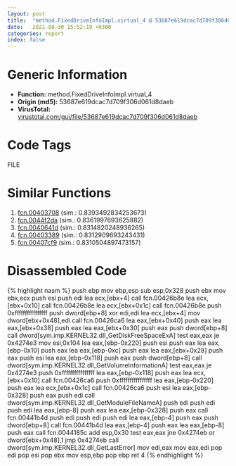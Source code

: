 ```yaml
---
layout: post
title:  "method.FixedDriveInfoImpl.virtual_4 @ 53687e619dcac7d709f306d061d8daeb"
date:   2021-08-30 15:52:19 +0300
categories: report
index: false
---
```


# Generic Information
- **Function:** method.FixedDriveInfoImpl.virtual\_4
- **Origin (md5):** 53687e619dcac7d709f306d061d8daeb
- **VirusTotal:** [virustotal.com/gui/file/53687e619dcac7d709f306d061d8daeb][virustotal_ref]

# Code Tags
<span class="tag" id="FILE">FILE</span>


# Similar Functions

1. [fcn.00403708][similar_1_ref] (sim.: 0.8393492834253673)
2. [fcn.0044f2da][similar_2_ref] (sim.: 0.8361997693625882)
3. [fcn.0040641d][similar_3_ref] (sim.: 0.8314820248936265)
4. [fcn.00403389][similar_4_ref] (sim.: 0.8312909693243431)
5. [fcn.00407cf9][similar_5_ref] (sim.: 0.8310504897473157)


# Disassembled Code

{% highlight nasm %}
push ebp
mov ebp,esp
sub esp,0x328
push ebx
mov ebx,ecx
push esi
push edi
lea ecx,[ebx+4]
call fcn.00426b8e
lea ecx,[ebx+0x10]
call fcn.00426b8e
lea ecx,[ebx+0x1c]
call fcn.00426b8e
push 0xffffffffffffffff
push dword[ebp+8]
xor edi,edi
lea ecx,[ebx+4]
mov dword[ebx+0x48],edi
call fcn.00426ca6
lea eax,[ebx+0x40]
push eax
lea eax,[ebx+0x38]
push eax
lea eax,[ebx+0x30]
push eax
push dword[ebp+8]
call dword[sym.imp.KERNEL32.dll_GetDiskFreeSpaceExA]
test eax,eax
je 0x4274e3
mov esi,0x104
lea eax,[ebp-0x220]
push esi
push eax
lea eax,[ebp-0x10]
push eax
lea eax,[ebp-0xc]
push eax
lea eax,[ebx+0x28]
push eax
push esi
lea eax,[ebp-0x118]
push eax
push dword[ebp+8]
call dword[sym.imp.KERNEL32.dll_GetVolumeInformationA]
test eax,eax
je 0x4274e3
push 0xffffffffffffffff
lea eax,[ebp-0x118]
push eax
lea ecx,[ebx+0x10]
call fcn.00426ca6
push 0xffffffffffffffff
lea eax,[ebp-0x220]
push eax
lea ecx,[ebx+0x1c]
call fcn.00426ca6
push esi
lea eax,[ebp-0x328]
push eax
push edi
call dword[sym.imp.KERNEL32.dll_GetModuleFileNameA]
push edi
push edi
push edi
lea eax,[ebp-8]
push eax
lea eax,[ebp-0x328]
push eax
call fcn.00441b4d
push edi
push edi
push edi
lea eax,[ebp-4]
push eax
push dword[ebp+8]
call fcn.00441b4d
lea eax,[ebp-4]
push eax
lea eax,[ebp-8]
push eax
call fcn.0044185c
add esp,0x30
test eax,eax
jne 0x4274eb
or dword[ebx+0x48],1
jmp 0x4274eb
call dword[sym.imp.KERNEL32.dll_GetLastError]
mov edi,eax
mov eax,edi
pop edi
pop esi
pop ebx
mov esp,ebp
pop ebp
ret 4
{% endhighlight %}


[similar_1_ref]: /report/fcn.00403708@1123b7aa5760238fe93045e585b8234c
[similar_2_ref]: /report/fcn.0044f2da@c3466bab32f3a73706b87b6042748ed4
[similar_3_ref]: /report/fcn.0040641d@470263fe7e7cc115b95cd041d643e3b5
[similar_4_ref]: /report/fcn.00403389@73677cb40830e94fbfb5483ff33e40b9
[similar_5_ref]: /report/fcn.00407cf9@3bf433430f740e75dfaf9134a5696829
[virustotal_ref]: https://www.virustotal.com/gui/file/53687e619dcac7d709f306d061d8daeb